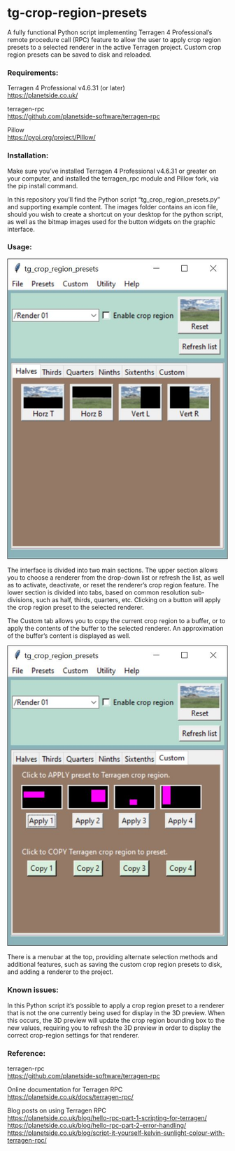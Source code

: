 # tg-crop-region-presets

A fully functional Python script implementing Terragen 4 Professional’s remote procedure call (RPC) feature to allow the user to apply crop region presets to a selected renderer in the active Terragen project.  Custom crop region presets can be saved to disk and reloaded.

### Requirements:

Terragen 4 Professional v4.6.31 (or later) <br>
https://planetside.co.uk/

terragen-rpc <br>
https://github.com/planetside-software/terragen-rpc

Pillow <br>
https://pypi.org/project/Pillow/

### Installation:

Make sure you’ve installed Terragen 4 Professional v4.6.31 or greater on your computer, and installed the terragen_rpc module and Pillow fork, via the pip install command. <br>

In this repository you’ll find the Python script “tg_crop_region_presets.py” and supporting example content. The images folder contains an icon file, should you wish to create a shortcut on your desktop for the python script, as well as the bitmap images used for the button widgets on the graphic interface.

### Usage:
![tg_crop_region_presets GUI](images/tg_crop_region_presets_gui.jpg) <br>

The interface is divided into two main sections.  The upper section allows you to choose a renderer from the drop-down list or refresh the list, as well as to activate, deactivate, or reset the renderer’s crop region feature.  The lower section is divided into tabs, based on common resolution sub-divisions, such as half, thirds, quarters, etc.  Clicking on a button will apply the crop region preset to the  selected renderer.  <br> 

The Custom tab allows you to copy the current crop region to a buffer, or to apply the contents of the buffer to the selected renderer.  An approximation of the buffer’s content is displayed as well. <br>

![Custom presets tab](images/tg_crop_region_presets_gui_custom.jpg) <br>

There is a menubar at the top, providing alternate selection methods and additional features, such as saving the custom crop region presets to disk, and adding a renderer to the project. <br>

### Known issues:

In this Python script it’s possible to apply a crop region preset to a renderer that is not the one currently being used for display in the 3D preview.  When this occurs, the 3D preview will update the crop region bounding box to the new values, requiring you to refresh the 3D preview in order to display the correct crop-region settings for that renderer.  <br>

### Reference:

terragen-rpc <br>
https://github.com/planetside-software/terragen-rpc

Online documentation for Terragen RPC <br>
https://planetside.co.uk/docs/terragen-rpc/

Blog posts on using Terragen RPC <br>
https://planetside.co.uk/blog/hello-rpc-part-1-scripting-for-terragen/ <br>
https://planetside.co.uk/blog/hello-rpc-part-2-error-handling/ <br>
https://planetside.co.uk/blog/script-it-yourself-kelvin-sunlight-colour-with-terragen-rpc/ <br>
